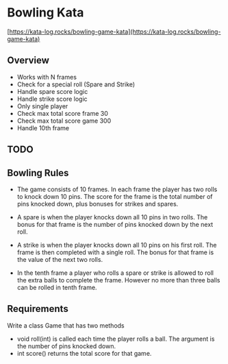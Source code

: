 # Bowling Kata

[https://kata-log.rocks/bowling-game-kata](https://kata-log.rocks/bowling-game-kata)


## Overview
* Works with N frames
* Check for a special roll (Spare and Strike)
* Handle spare score logic
* Handle strike score logic
* Only single player
* Check max total score frame 30
* Check max total score game 300
* Handle 10th frame
 
## TODO
 
 
 
 
## Bowling Rules
* The game consists of 10 frames. In each frame the player has two rolls to knock down 10 pins. The score for the frame is the total number of pins knocked down, plus bonuses for strikes and spares.

* A spare is when the player knocks down all 10 pins in two rolls. The bonus for that frame is the number of pins knocked down by the next roll.

* A strike is when the player knocks down all 10 pins on his first roll. The frame is then completed with a single roll. The bonus for that frame is the value of the next two rolls.

* In the tenth frame a player who rolls a spare or strike is allowed to roll the extra balls to complete the frame. However no more than three balls can be rolled in tenth frame.

## Requirements
Write a class Game that has two methods

* void roll(int) is called each time the player rolls a ball. The argument is the number of pins knocked down.
* int score() returns the total score for that game.
